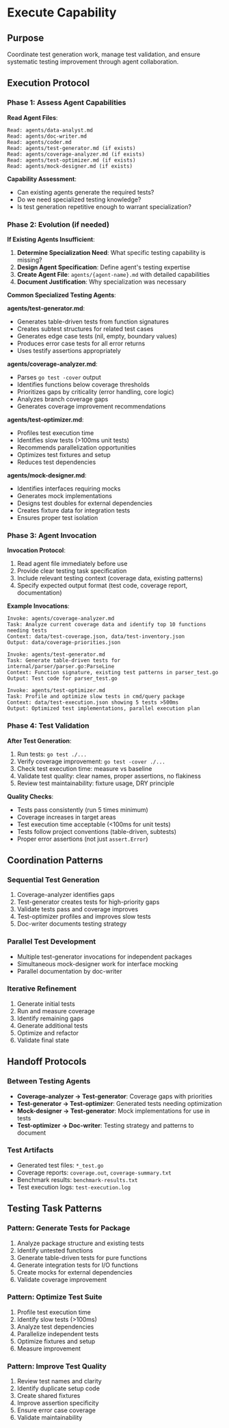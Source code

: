 # Execute Capability

## Purpose
Coordinate test generation work, manage test validation, and ensure systematic testing improvement through agent collaboration.

## Execution Protocol

### Phase 1: Assess Agent Capabilities

**Read Agent Files**:
```
Read: agents/data-analyst.md
Read: agents/doc-writer.md
Read: agents/coder.md
Read: agents/test-generator.md (if exists)
Read: agents/coverage-analyzer.md (if exists)
Read: agents/test-optimizer.md (if exists)
Read: agents/mock-designer.md (if exists)
```

**Capability Assessment**:
- Can existing agents generate the required tests?
- Do we need specialized testing knowledge?
- Is test generation repetitive enough to warrant specialization?

### Phase 2: Evolution (if needed)

**If Existing Agents Insufficient**:
1. **Determine Specialization Need**: What specific testing capability is missing?
2. **Design Agent Specification**: Define agent's testing expertise
3. **Create Agent File**: `agents/{agent-name}.md` with detailed capabilities
4. **Document Justification**: Why specialization was necessary

**Common Specialized Testing Agents**:

**agents/test-generator.md**:
- Generates table-driven tests from function signatures
- Creates subtest structures for related test cases
- Generates edge case tests (nil, empty, boundary values)
- Produces error case tests for all error returns
- Uses testify assertions appropriately

**agents/coverage-analyzer.md**:
- Parses `go test -cover` output
- Identifies functions below coverage thresholds
- Prioritizes gaps by criticality (error handling, core logic)
- Analyzes branch coverage gaps
- Generates coverage improvement recommendations

**agents/test-optimizer.md**:
- Profiles test execution time
- Identifies slow tests (>100ms unit tests)
- Recommends parallelization opportunities
- Optimizes test fixtures and setup
- Reduces test dependencies

**agents/mock-designer.md**:
- Identifies interfaces requiring mocks
- Generates mock implementations
- Designs test doubles for external dependencies
- Creates fixture data for integration tests
- Ensures proper test isolation

### Phase 3: Agent Invocation

**Invocation Protocol**:
1. Read agent file immediately before use
2. Provide clear testing task specification
3. Include relevant testing context (coverage data, existing patterns)
4. Specify expected output format (test code, coverage report, documentation)

**Example Invocations**:

```
Invoke: agents/coverage-analyzer.md
Task: Analyze current coverage data and identify top 10 functions needing tests
Context: data/test-coverage.json, data/test-inventory.json
Output: data/coverage-priorities.json
```

```
Invoke: agents/test-generator.md
Task: Generate table-driven tests for internal/parser/parser.go:ParseLine
Context: Function signature, existing test patterns in parser_test.go
Output: Test code for parser_test.go
```

```
Invoke: agents/test-optimizer.md
Task: Profile and optimize slow tests in cmd/query package
Context: data/test-execution.json showing 5 tests >500ms
Output: Optimized test implementations, parallel execution plan
```

### Phase 4: Test Validation

**After Test Generation**:
1. Run tests: `go test ./...`
2. Verify coverage improvement: `go test -cover ./...`
3. Check test execution time: measure vs baseline
4. Validate test quality: clear names, proper assertions, no flakiness
5. Review test maintainability: fixture usage, DRY principle

**Quality Checks**:
- Tests pass consistently (run 5 times minimum)
- Coverage increases in target areas
- Test execution time acceptable (<100ms for unit tests)
- Tests follow project conventions (table-driven, subtests)
- Proper error assertions (not just `assert.Error`)

## Coordination Patterns

### Sequential Test Generation
1. Coverage-analyzer identifies gaps
2. Test-generator creates tests for high-priority gaps
3. Validate tests pass and coverage improves
4. Test-optimizer profiles and improves slow tests
5. Doc-writer documents testing strategy

### Parallel Test Development
- Multiple test-generator invocations for independent packages
- Simultaneous mock-designer work for interface mocking
- Parallel documentation by doc-writer

### Iterative Refinement
1. Generate initial tests
2. Run and measure coverage
3. Identify remaining gaps
4. Generate additional tests
5. Optimize and refactor
6. Validate final state

## Handoff Protocols

### Between Testing Agents
- **Coverage-analyzer → Test-generator**: Coverage gaps with priorities
- **Test-generator → Test-optimizer**: Generated tests needing optimization
- **Mock-designer → Test-generator**: Mock implementations for use in tests
- **Test-optimizer → Doc-writer**: Testing strategy and patterns to document

### Test Artifacts
- Generated test files: `*_test.go`
- Coverage reports: `coverage.out`, `coverage-summary.txt`
- Benchmark results: `benchmark-results.txt`
- Test execution logs: `test-execution.log`

## Testing Task Patterns

### Pattern: Generate Tests for Package
1. Analyze package structure and existing tests
2. Identify untested functions
3. Generate table-driven tests for pure functions
4. Generate integration tests for I/O functions
5. Create mocks for external dependencies
6. Validate coverage improvement

### Pattern: Optimize Test Suite
1. Profile test execution time
2. Identify slow tests (>100ms)
3. Analyze test dependencies
4. Parallelize independent tests
5. Optimize fixtures and setup
6. Measure improvement

### Pattern: Improve Test Quality
1. Review test names and clarity
2. Identify duplicate setup code
3. Create shared fixtures
4. Improve assertion specificity
5. Ensure error case coverage
6. Validate maintainability
